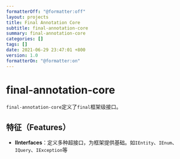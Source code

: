 ```yaml
---
formatterOff: "@formatter:off"
layout: projects
title: Final Annotation Core
subtitle: final-annotation-core 
summary: final-annotation-core
categories: [] 
tags: [] 
date: 2021-06-29 23:47:01 +800 
version: 1.0
formatterOn: "@formatter:on"
---
```


# final-annotation-core

`final-annotation-core`定义了`final`框架级接口。

## 特征（Features）

* **IInterfaces**：定义多种超接口，为框架提供基础。如`IEntity`、`IEnum`、`IQuery`、`IException`等